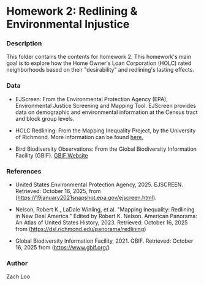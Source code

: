 # Homework 2: Redlining & Environmental Injustice

### Description

This folder contains the contents for homework 2. This homework's main goal is to explore how the Home Owner's Loan Corporation (HOLC) rated neighborhoods based on their "desirability" and redlining's lasting effects.

### Data

-   EJScreen: From the Environmental Protection Agency (EPA), Environmental Justice Screening and Mapping Tool. EJScreen provides data on demographic and environmental information at the Census tract and block group levels.

-   HOLC Redlining: From the Mapping Inequality Project, by the University of Richmond. More information can be found [here.](https://dsl.richmond.edu/panorama/redlining/#loc=5/39.1/-94.58)

-   Bird Biodiversity Observations: From the Global Biodiversity Information Facility (GBIF). [GBIF Website](https://www.gbif.org/)

### References

-   United States Environmental Protection Agency, 2025. EJSCREEN. Retrieved: October 16, 2025, from (<https://19january2021snapshot.epa.gov/ejscreen.html>).

-   Nelson, Robert K., LaDale Winling, et al. "Mapping Inequality: Redlining in New Deal America." Edited by Robert K. Nelson. American Panorama: An Atlas of United States History, 2023. Retrieved: October 16, 2025 from (<https://dsl.richmond.edu/panorama/redlining>)

-   Global Biodiversity Information Facility, 2021. GBIF. Retrieved: October 16, 2025 from (<https://www.gbif.org/>)

### Author

Zach Loo
